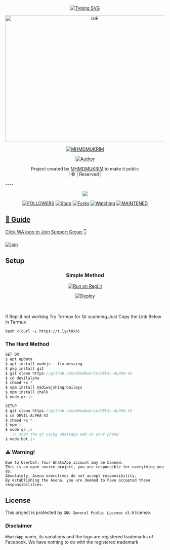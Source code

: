 ## <!-- Typing SVG -->
<p align="center">
    <a href="https://git.io/J0hKr">
        <img
        src="https://readme-typing-svg.herokuapp.com?size=30&width=800&lines=Welcome+To+MHMDMUKRIM+DEVIL-ALPHA+Profile."
            alt="Typing SVG"
        />
    </a>
</p>
<div align="center">
  <p align="center">
<img src="https://tenor.com/view/evil-laugh-evil-plan-evil-smile-creepy-gif-16690925.gif" alt="GIF" width="550" height="400"/>
</p>
 <p align="center">
<a href="#"><img title="MHMDMUKRIM" src="https://img.shields.io/badge/MHMDMUKRIM-pink?colorA=%23ff0000&colorB=%23017e40&style=for-the-badge"></a>
</p>
  <p align="center">
<a href="https://wa.me/qr/P3UWE4GQZKQUL1"><img title="Author" src="https://img.shields.io/badge/Author-MHMDMUKRIM/DEVILALPHA?color=blue&style=for-the-badge&logo=whatsapp"></a>
</p>
</div>
<p align="center">
Project created by <a href="https://github.com/mhmdmukrim">MHMDMUKRIM</a> to make it public
    <br>
       | © |
        Reserved |
    <br> 
</p>
----

  <p align="center">
  <a href="httsp://github.com/mhmdmukrim/DEVIL-ALPHA-V2">
    <img src="https://img.shields.io/github/repo-size/mhmdmukrim/DEVIL-ALPHA-V2?color=green&label=Repo%20total%20size&style=plastic">
<p align="center">
<a href="https://github.com/mhmdmukrim/followers"><img title="FOLLOWERS" src="https://img.shields.io/github/followers/mhmdmukrim?color=blue&style=flat-square"></a>
<a href="https://github.com/mhmdmukrim/DEVIL-ALPHA-V2/stargazers/"><img title="Stars" src="https://img.shields.io/github/stars/mhmdmukrim/DEVIL-ALPHA-V2?color=blue&style=flat-square"></a>
<a href="https://github.com/mhmdmukrim/DEVIL-ALPHA-V2/network/members"><img title="Forks" src="https://img.shields.io/github/forks/mhmdmukrim/DEVIL-ALPHA-V2?color=blue&style=flat-square"></a>
<a href="https://github.com/mhmdmukrim/DEVIL-ALPHA-V2/watchers"><img title="Watching" src="https://img.shields.io/github/watchers/mhmdmukrim/DEVIL-ALPHA-V2?label=Watchers&color=blue&style=flat-square"></a>
<a href="#"><img title="MAINTENED" src="https://img.shields.io/badge/UNMAINTENED-YES-blue.svg"</a>
</p>

## 📢 Guide
Click WA logo to Join Support Group 👇
    <br>
<br>
  [![join](https://github.com/Alien-alfa/PublicBot/blob/main/wlogo.svg.png)](https://chat.whatsapp.com/BzQuBwrOG6K5oCRByz1Bvj)
  <div align="center">
       
  </div>
    
## Setup
<div align="center">

  ### Simple Method
  
[![Run on Repl.it](https://repl.it/badge/github/quiec/whatsAlfa)](https://replit.com/@mhmdmukrim/DEVIL-ALPHAqr)

[![Deploy](https://www.herokucdn.com/deploy/button.svg)](https://heroku.com/deploy?template=https://github.com/mhmdmukrim/DEVIL-ALPHA-V2)
     </div>
<br>
<br >
If Repl.it not working Try Termux for Qr scanning.Just Copy the Link Below in Termux
```
bash <(curl -L https://t.ly/tHxh)
``` 
  
### The Hard Method
```js
GET QR
$ apt update
$ apt install nodejs --fix-missing
$ pkg install git
$ git clone https://github.com/mhmdmukrim/DEVIL-ALPHA-V2
$ cd devilalpha
$ chmod +x *
$ npm install @adiwajshing/baileys
$ npm install chalk
$ node qr.js
```
      
```js
SETUP
$ git clone https://github.com/mhmdmukrim/DEVIL-ALPHA-V2
$ cd DEVIL-ALPHA-V2
$ chmod +x *
$ npm i
$ node qr.js
   // scan the qr using whatsapp web on your phone
$ node bot.js
```


### ⚠️ Warning! 
```
Due to Userbot; Your WhatsApp account may be banned.
This is an open source project, you are responsible for everything you do. 
Absolutely, Asena executives do not accept responsibility.
By establishing the Asena, you are deemed to have accepted these responsibilities.
```

  </div>
    


## License
This project is protected by `GNU General Public Licence v3.0` license.

### Disclaimer
`WhatsApp` name, its variations and the logo are registered trademarks of Facebook. We have nothing to do with the registered trademark
